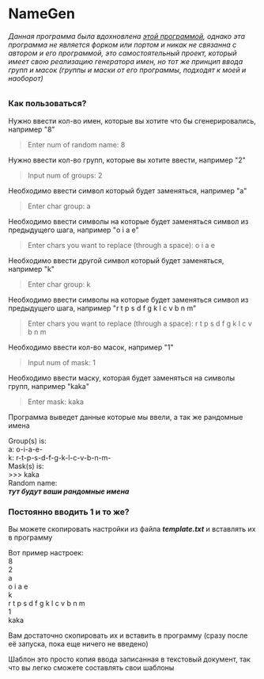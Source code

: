 # NameGen

###### Данная программа была вдохновлена [этой программой](https://github.com/yiotro/NiceNameGen), однако эта программа не является форком или портом и никак не связанна с автором и его программой, это самостоятельный проект, который имеет свою реализацию генератора имен, но тот же принцип ввода групп и масок (группы и маски от его программы, подходят к моей и наоборот)

### Как пользоваться?

Нужно ввести кол-во имен, которые вы хотите что бы сгенерировались, например "8"
> Enter num of random name: 8


Нужно ввести кол-во групп, которые вы хотите ввести, например "2"
> Input num of groups: 2


Необходимо ввести символ который будет заменяться, например "a"
> Enter char group: a


Необходимо ввести символы на которые будет заменяться символ из предыдущего шага, например "o i a e"
> Enter chars you want to replace (through a space): o i a e


Необходимо ввести другой символ который будет заменяться, например "k"
> Enter char group: k


Необходимо ввести символы на которые будет заменяться символ из предыдущего шага, например "r t p s d f g k l c v b n m"
> Enter chars you want to replace (through a space): r t p s d f g k l c v b n m


Необходимо ввести кол-во масок, например "1"
> Input num of mask: 1


Необходимо ввести маску, которая будет заменяться на символы групп, например "kaka"
> Enter mask: kaka


Программа выведет данные которые мы ввели, а так же рандомные имена

Group(s) is:  
a: o-i-a-e-  
k: r-t-p-s-d-f-g-k-l-c-v-b-n-m-  
Mask(s) is:  
\>\>\> kaka  
Random name:   
__*тут будут ваши рандомные имена*__

### Постоянно вводить 1 и то же?

Вы можете скопировать настройки из файла __*template.txt*__ и вставлять их в программу

Вот пример настроек:  
8  
2  
a  
o i a e  
k  
r t p s d f g k l c v b n m  
1  
kaka  

Вам достаточно скопировать их и вставить в программу (сразу после её запуска, пока еще ничего не введено)

Шаблон это просто копия ввода записанная в текстовый документ, так что вы легко сможете составлять свои шаблоны
